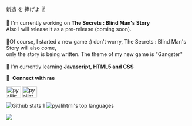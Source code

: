    新造 を 捧げよ ✌️
   
🔭 I'm currently working on **The Secrets : Blind Man's Story**<br>
Also I will release it as a pre-release (coming soon).<br><br>
🔭Of course, I started a new game :) don't worry, The Secrets : Blind Man's Story will also come,<br> only the story is being written. The theme of my new game is "Gangster"<br><br>
🌱 I’m currently learning **Javascript, HTML5 and CSS** <br>

🔗 &nbsp;**Connect with me**
<p align="left">
<a href="https://instagram.com/1kpopsever" target="blank"><img align="center" src="https://raw.githubusercontent.com/rahuldkjain/github-profile-readme-generator/master/src/images/icons/Social/instagram.svg" alt="pyalihtml" height="30" width="40" /></a>
<a href="https://discord.gg/Ereh Yeager" target="blank"><img align="center" src="https://raw.githubusercontent.com/rahuldkjain/github-profile-readme-generator/master/src/images/icons/Social/discord.svg" alt="pyalihtml" height="30" width="40" /></a>

![Github stats 1](https://github-readme-stats.vercel.app/api?username=pyalihtml&show_icons=true&theme=gradient)  ![pyalihtml's top languages](https://github-readme-stats.vercel.app/api/top-langs/?username=pyalihtml&theme=white-green)

<p><img src="https://activity-graph.herokuapp.com/graph?username=pyalihtml"><p>

   
